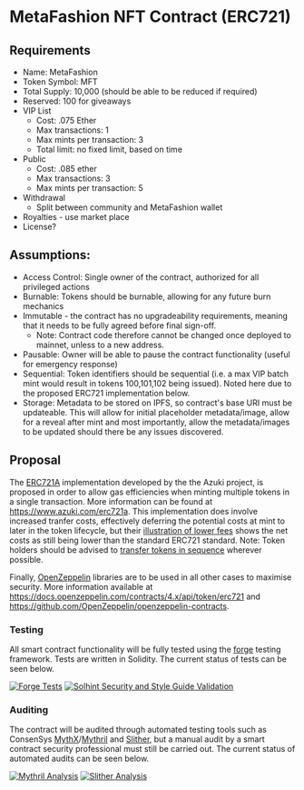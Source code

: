 # MetaFashion NFT Contract (ERC721)

## Requirements
- Name:           MetaFashion
- Token Symbol:   MFT
- Total Supply:   10,000 (should be able to be reduced if required)
- Reserved:       100 for giveaways
- VIP List
    - Cost: .075 Ether
    - Max transactions: 1
    - Max mints per transaction: 3
    - Total limit: no fixed limit, based on time
- Public
    - Cost: .085 ether
    - Max transactions: 3
    - Max mints per transaction: 5
- Withdrawal
    - Split between community and MetaFashion wallet
- Royalties - use market place
- License?

## Assumptions:
- Access Control: Single owner of the contract, authorized for all privileged actions
- Burnable: Tokens should be burnable, allowing for any future burn mechanics
- Immutable - the contract has no upgradeability requirements, meaning that it needs to be fully agreed before final sign-off. 
    - Note: Contract code therefore cannot be changed once deployed to mainnet, unless to a new address.
- Pausable: Owner will be able to pause the contract functionality (useful for emergency response)
- Sequential: Token identifiers should be sequential (i.e. a max VIP batch mint would result in tokens 100,101,102 being issued). Noted here due to the proposed ERC721 implementation below. 
- Storage: Metadata to be stored on IPFS, so contract's base URI must be updateable. This will allow for initial placeholder metadata/image, allow for a reveal after mint and most importantly, allow the metadata/images to be updated should there be any issues discovered.

## Proposal
The [ERC721A](https://www.erc721a.org) implementation developed by the the Azuki project, is proposed in order to allow gas efficiencies when minting multiple tokens in a single transaction. More information can be found at https://www.azuki.com/erc721a. This implementation does involve increased tranfer costs, effectively deferring the potential costs at mint to later in the token lifecycle, but their [illustration of lower fees](https://chiru-labs.github.io/ERC721A/#/design?id=lower-fees) shows the net costs as still being lower than the standard ERC721 standard. Note: Token holders should be advised to [transfer tokens in sequence](https://chiru-labs.github.io/ERC721A/#/tips?id=transfers) wherever possible.

Finally, [OpenZeppelin](https://openzeppelin.com) libraries are to be  used in all other cases to maximise security. More information available at https://docs.openzeppelin.com/contracts/4.x/api/token/erc721 and https://github.com/OpenZeppelin/openzeppelin-contracts.

### Testing
All smart contract functionality will be fully tested using the [forge](https://github.com/gakonst/foundry/tree/master/forge) testing framework. Tests are written in Solidity. The current status of tests can be seen below. 

[![Forge Tests](https://github.com/evilrobotindustries/metafashion-contracts/actions/workflows/foundry-tests.yml/badge.svg)](https://github.com/evilrobotindustries/metafashion-contracts/actions/workflows/foundry-tests.yml) [![Solhint Security and Style Guide Validation](https://github.com/evilrobotindustries/metafashion-contracts/actions/workflows/solhint.yml/badge.svg)](https://github.com/evilrobotindustries/metafashion-contracts/actions/workflows/solhint.yml)

### Auditing
The contract will be audited through automated testing tools such as ConsenSys [MythX](https://mythx.io/)/[Mythril](https://github.com/ConsenSys/mythril) and [Slither](https://github.com/crytic/slither), but a manual audit by a smart contract security professional must still be carried out. The current status of automated audits can be seen below. 

[![Mythril Analysis](https://github.com/evilrobotindustries/metafashion-contracts/actions/workflows/mythril.yml/badge.svg)](https://github.com/evilrobotindustries/metafashion-contracts/actions/workflows/mythril.yml) [![Slither Analysis](https://github.com/evilrobotindustries/metafashion-contracts/actions/workflows/slither.yml/badge.svg)](https://github.com/evilrobotindustries/metafashion-contracts/actions/workflows/slither.yml)
